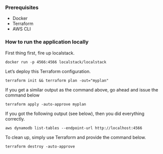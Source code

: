 ### Prerequisites
* Docker
* Terraform
* AWS CLI

### How to run the application locally 
First thing first, fire up localstack.

```
docker run -p 4566:4566 localstack/localstack
```

Let’s deploy this Terraform configuration.
```
terraform init && terraform plan -out="myplan"
```

If you get a similar output as the command above, go ahead and issue the command below
```
terraform apply -auto-approve myplan
```

If you got the following output (see below), then you did everything correctly.
```
aws dynamodb list-tables --endpoint-url http://localhost:4566
```

To clean up, simply use Terraform and provide the command below.
```
terraform destroy -auto-approve
```
